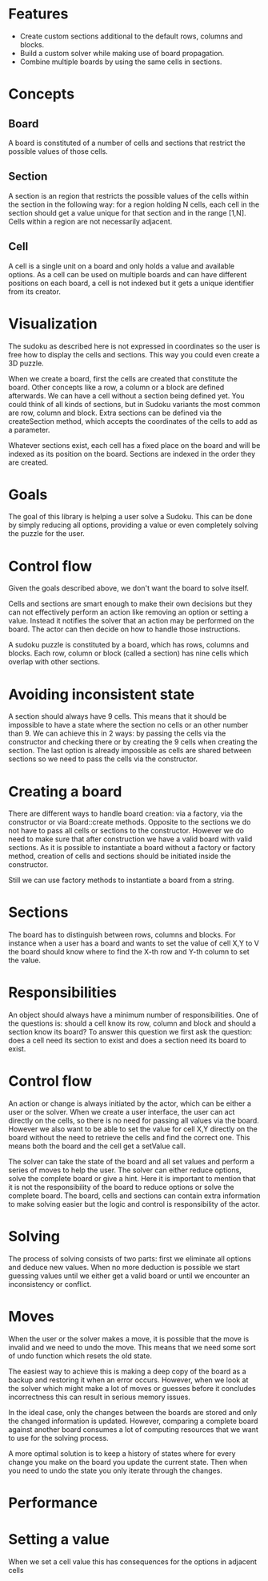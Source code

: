 # Features

* Create custom sections additional to the default rows, columns and blocks.
* Build a custom solver while making use of board propagation.
* Combine multiple boards by using the same cells in sections.

# Concepts

## Board

A board is constituted of a number of cells and sections that restrict the
possible values of those cells.

## Section

A section is an region that restricts the possible values of the cells within
the section in the following way: for a region holding N cells, each cell in
the section should get a value unique for that section and in the range [1,N].
Cells within a region are not necessarily adjacent.

## Cell

A cell is a single unit on a board and only holds a value and available options.
As a cell can be used on multiple boards and can have different positions on
each board, a cell is not indexed but it gets a unique identifier from its
creator.

# Visualization

The sudoku as described here is not expressed in coordinates so the user is
free how to display the cells and sections. This way you could even create a
3D puzzle.

When we create a board, first the cells are created that constitute the board.
Other concepts like a row, a column or a block are defined afterwards. We can
have a cell without a section being defined yet. You could think of all kinds
of sections, but in Sudoku variants the most common are row, column and block.
Extra sections can be defined via the createSection method, which accepts the
coordinates of the cells to add as a parameter.

Whatever sections exist, each cell has a fixed place on the board and will be
indexed as its position on the board. Sections are indexed in the order they
are created.

# Goals

The goal of this library is helping a user solve a Sudoku. This can be done
by simply reducing all options, providing a value or even completely solving
the puzzle for the user.

# Control flow

Given the goals described above, we don't want the board to solve itself.



Cells and sections are smart enough to make their own decisions but they can
not effectively perform an action like removing an option or setting a value.
Instead it notifies the solver that an action may be performed on the board.
The actor can then decide on how to handle those instructions.


A sudoku puzzle is constituted by a board, which has rows, columns and blocks.
Each row, column or block (called a section) has nine cells which overlap with
other sections.

# Avoiding inconsistent state

A section should always have 9 cells. This means that it should be impossible
to have a state where the section no cells or an other number than 9. We can
achieve this in 2 ways: by passing the cells via the constructor and checking
there or by creating the 9 cells when creating the section. The last option is
already impossible as cells are shared between sections so we need to pass the
cells via the constructor.

# Creating a board

There are different ways to handle board creation: via a factory, via the
constructor or via Board::create methods. Opposite to the sections we do not
have to pass all cells or sections to the constructor. However we do need to
make sure that after construction we have a valid board with valid sections.
As it is possible to instantiate a board without a factory or factory method,
creation of cells and sections should be initiated inside the constructor.

Still we can use factory methods to instantiate a board from a string.

# Sections

The board has to distinguish between rows, columns and blocks. For instance
when a user has a board and wants to set the value of cell X,Y to V the board
should know where to find the X-th row and Y-th column to set the value.

# Responsibilities

An object should always have a minimum number of responsibilities. One of the
questions is: should a cell know its row, column and block and should a section
know its board? To answer this question we first ask the question: does a cell
need its section to exist and does a section need its board to exist.

# Control flow

An action or change is always initiated by the actor, which can be either a user
or the solver. When we create a user interface, the user can act directly on the
cells, so there is no need for passing all values via the board. However we also
want to be able to set the value for cell X,Y directly on the board without the
need to retrieve the cells and find the correct one. This means both the board
and the cell get a setValue call.

The solver can take the state of the board and all set values and perform a
series of moves to help the user. The solver can either reduce options, solve the
complete board or give a hint. Here it is important to mention that it is not
the responsibility of the board to reduce options or solve the complete board.
The board, cells and sections can contain extra information to make solving easier
but the logic and control is responsibility of the actor.

# Solving

The process of solving consists of two parts: first we eliminate all options and
deduce new values. When no more deduction is possible we start guessing values
until we either get a valid board or until we encounter an inconsistency or
conflict.

# Moves

When the user or the solver makes a move, it is possible that the move is invalid
and we need to undo the move. This means that we need some sort of undo function
which resets the old state.

The easiest way to achieve this is making a deep copy of the board as a backup and
restoring it when an error occurs. However, when we look at the solver which might
make a lot of moves or guesses before it concludes incorrectness this can result
in serious memory issues.

In the ideal case, only the changes between the boards are stored and only the
changed information is updated. However, comparing a complete board against another
board consumes a lot of computing resources that we want to use for the solving
process.

A more optimal solution is to keep a history of states where for every change you
make on the board you update the current state. Then when you need to undo the
state you only iterate through the changes.

# Performance



# Setting a value

When we set a cell value this has consequences for the options in adjacent cells